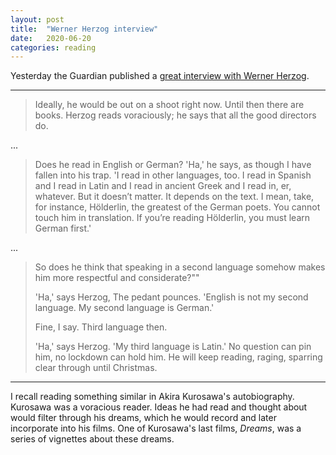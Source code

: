 ```yaml
---
layout: post
title:  "Werner Herzog interview"
date:   2020-06-20
categories: reading
---
```


Yesterday the Guardian published a [great interview with Werner Herzog](https://www.theguardian.com/film/2020/jun/19/werner-herzog-im-fascinated-by-trash-tv-the-poet-must-not-avert-his-eyes).

---

> Ideally, he would be out on a shoot right now. Until then there are books. Herzog reads voraciously; he says that all the good directors do.

...

> Does he read in English or German? 'Ha,' he says, as though I have fallen into his trap. 'I read in other languages, too. I read in Spanish and I read in Latin and I read in ancient Greek and I read in, er, whatever. But it doesn’t matter. It depends on the text. I mean, take, for instance, Hölderlin, the greatest of the German poets. You cannot touch him in translation. If you’re reading Hölderlin, you must learn German first.'

...

> So does he think that speaking in a second language somehow makes him more respectful and considerate?""
>
> 'Ha,' says Herzog, The pedant pounces. 'English is not my second language. My second language is German.'
>
> Fine, I say. Third language then.
>
> 'Ha,' says Herzog. 'My third language is Latin.' No question can pin him, no lockdown can hold him. He will keep reading, raging, sparring clear through until Christmas.

---

I recall reading something similar in Akira Kurosawa's autobiography. Kurosawa was a voracious reader. Ideas he had read and thought about would filter through his dreams, which he would record and later incorporate into his films. One of Kurosawa's last films, _Dreams_, was a series of vignettes about these dreams.
